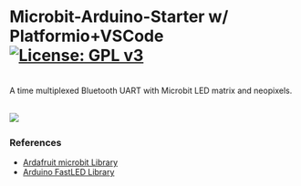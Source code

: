# Microbit-Arduino-Starter w/ Platformio+VSCode[![License: GPL v3](https://img.shields.io/badge/License-GPLv3-blue.svg)](https://www.gnu.org/licenses/gpl-3.0)
<br>
A time multiplexed Bluetooth UART with Microbit LED matrix and neopixels. <br>
<br>

<img src="picture/MicrobitBLE0313.gif"/> &nbsp;&nbsp;&nbsp;

### References
  - [Ardafruit microbit Library](https://github.com/adafruit/Adafruit_Microbit)<br>
  - [Arduino FastLED Library](https://github.com/FastLED/FastLED)

